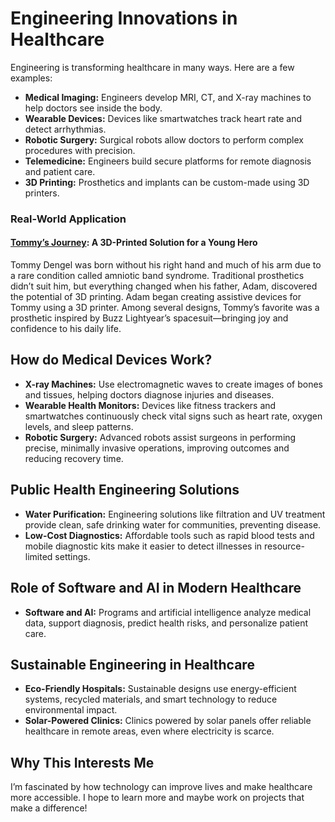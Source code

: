 # Engineering Innovations in Healthcare
Engineering is transforming healthcare in many ways. Here are a few examples:

- **Medical Imaging:** Engineers develop MRI, CT, and X-ray machines to help doctors see inside the body.
- **Wearable Devices:** Devices like smartwatches track heart rate and detect arrhythmias.
- **Robotic Surgery:** Surgical robots allow doctors to perform complex procedures with precision.
- **Telemedicine:** Engineers build secure platforms for remote diagnosis and patient care.
- **3D Printing:** Prosthetics and implants can be custom-made using 3D printers.

### Real-World Application

#### [Tommy’s Journey](https://blog.prusa3d.com/father-made-a-3d-printed-arm-for-his-son-four-inspirational-stories-about-how-our-3d-printers-help_8254/): A 3D-Printed Solution for a Young Hero
Tommy Dengel was born without his right hand and much of his arm due to a rare condition called amniotic band syndrome. Traditional prosthetics didn’t suit him, but everything changed when his father, Adam, discovered the potential of 3D printing. Adam began creating assistive devices for Tommy using a 3D printer. Among several designs, Tommy’s favorite was a prosthetic inspired by Buzz Lightyear’s spacesuit—bringing joy and confidence to his daily life.

## How do Medical Devices Work?
- **X-ray Machines:** Use electromagnetic waves to create images of bones and tissues, helping doctors diagnose injuries and diseases.
- **Wearable Health Monitors:** Devices like fitness trackers and smartwatches continuously check vital signs such as heart rate, oxygen levels, and sleep patterns.
- **Robotic Surgery:** Advanced robots assist surgeons in performing precise, minimally invasive operations, improving outcomes and reducing recovery time.

## Public Health Engineering Solutions
- **Water Purification:** Engineering solutions like filtration and UV treatment provide clean, safe drinking water for communities, preventing disease.
- **Low-Cost Diagnostics:** Affordable tools such as rapid blood tests and mobile diagnostic kits make it easier to detect illnesses in resource-limited settings.

## Role of Software and AI in Modern Healthcare
- **Software and AI:** Programs and artificial intelligence analyze medical data, support diagnosis, predict health risks, and personalize patient care.

## Sustainable Engineering in Healthcare
- **Eco-Friendly Hospitals:** Sustainable designs use energy-efficient systems, recycled materials, and smart technology to reduce environmental impact.
- **Solar-Powered Clinics:** Clinics powered by solar panels offer reliable healthcare in remote areas, even where electricity is scarce.

## Why This Interests Me

I’m fascinated by how technology can improve lives and make healthcare more accessible. I hope to learn more and maybe work on projects that make a difference!
